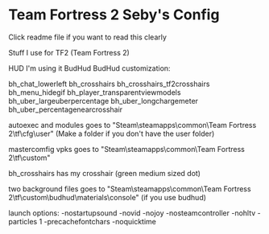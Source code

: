 # Team Fortress 2 Seby's Config
Click readme file if you want to read this clearly

Stuff I use for TF2 (Team Fortress 2)

HUD I'm using it BudHud
BudHud customization:

bh_chat_lowerleft
bh_crosshairs
bh_crosshairs_tf2crosshairs
bh_menu_hidegif
bh_player_transparentviewmodels
bh_uber_largeuberpercentage
bh_uber_longchargemeter
bh_uber_percentagenearcrosshair

autoexec and modules goes to "Steam\steamapps\common\Team Fortress 2\tf\cfg\user" (Make a folder if you don't have the user folder)

mastercomfig vpks goes to "Steam\steamapps\common\Team Fortress 2\tf\custom"

bh_crosshairs has my crosshair (green medium sized dot)

two background files goes to "Steam\steamapps\common\Team Fortress 2\tf\custom\budhud\materials\console" (if you use budhud)

launch options: -nostartupsound -novid -nojoy -nosteamcontroller -nohltv -particles 1 -precachefontchars -noquicktime
